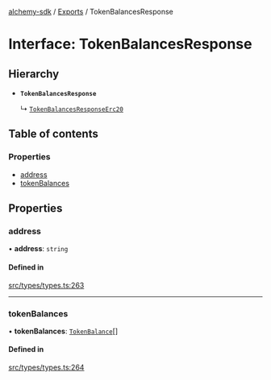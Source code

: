 [alchemy-sdk](../README.md) / [Exports](../modules.md) / TokenBalancesResponse

# Interface: TokenBalancesResponse

## Hierarchy

- **`TokenBalancesResponse`**

  ↳ [`TokenBalancesResponseErc20`](TokenBalancesResponseErc20.md)

## Table of contents

### Properties

- [address](TokenBalancesResponse.md#address)
- [tokenBalances](TokenBalancesResponse.md#tokenbalances)

## Properties

### address

• **address**: `string`

#### Defined in

[src/types/types.ts:263](https://github.com/alchemyplatform/alchemy-sdk-js/blob/ae0aa3f0/src/types/types.ts#L263)

___

### tokenBalances

• **tokenBalances**: [`TokenBalance`](../modules.md#tokenbalance)[]

#### Defined in

[src/types/types.ts:264](https://github.com/alchemyplatform/alchemy-sdk-js/blob/ae0aa3f0/src/types/types.ts#L264)

